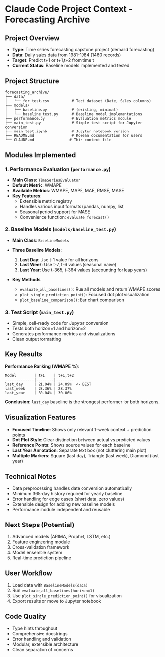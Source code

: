 # Claude Code Project Context - Forecasting Archive

## Project Overview
- **Type**: Time series forecasting capstone project (demand forecasting)
- **Data**: Daily sales data from 1981-1984 (1460 records)
- **Target**: Predict t+1 or t+1,t+2 from time t
- **Current Status**: Baseline models implemented and tested

## Project Structure
```
forecasting_archive/
├── data/
│   └── for_test.csv          # Test dataset (Date, Sales columns)
├── models/
│   ├── baseline.py           # (existing, minimal)
│   └── baseline_test.py      # Baseline model implementations
├── performance.py            # Evaluation metrics module
├── main_test.py              # Simple test script for Jupyter conversion
├── main_test.ipynb           # Jupyter notebook version
├── README.md                 # Korean documentation for users
└── CLAUDE.md                # This context file
```

## Modules Implemented

### 1. Performance Evaluation (`performance.py`)
- **Main Class**: `TimeSeriesEvaluator`
- **Default Metric**: WMAPE
- **Available Metrics**: WMAPE, MAPE, MAE, RMSE, MASE
- **Key Features**:
  - Extensible metric registry
  - Handles various input formats (pandas, numpy, list)
  - Seasonal period support for MASE
  - Convenience function: `evaluate_forecast()`

### 2. Baseline Models (`models/baseline_test.py`)
- **Main Class**: `BaselineModels`
- **Three Baseline Models**:
  1. **Last Day**: Use t-1 value for all horizons
  2. **Last Week**: Use t-7, t-6 values (seasonal naive)
  3. **Last Year**: Use t-365, t-364 values (accounting for leap years)

- **Key Methods**:
  - `evaluate_all_baselines()`: Run all models and return WMAPE scores
  - `plot_single_prediction_point()`: Focused dot plot visualization
  - `plot_baseline_comparison()`: Bar chart comparison

### 3. Test Script (`main_test.py`)
- Simple, cell-ready code for Jupyter conversion
- Tests both horizon=1 and horizon=2
- Generates performance metrics and visualizations
- Clean output formatting

## Key Results
**Performance Ranking (WMAPE %)**:
```
Model        | t+1    | t+1,t+2
-------------|--------|--------
last_day     | 21.04% | 24.09%  <- BEST
last_week    | 28.36% | 28.37%
last_year    | 30.04% | 30.06%
```

**Conclusion**: `last_day` baseline is the strongest performer for both horizons.

## Visualization Features
- **Focused Timeline**: Shows only relevant 1-week context + prediction points
- **Dot Plot Style**: Clear distinction between actual vs predicted values
- **Reference Points**: Shows source values for each baseline
- **Last Year Annotation**: Separate text box (not cluttering main plot)
- **Multiple Markers**: Square (last day), Triangle (last week), Diamond (last year)

## Technical Notes
- Data preprocessing handles date conversion automatically
- Minimum 365-day history required for yearly baseline
- Error handling for edge cases (short data, zero values)
- Extensible design for adding new baseline models
- Performance module independent and reusable

## Next Steps (Potential)
1. Advanced models (ARIMA, Prophet, LSTM, etc.)
2. Feature engineering module
3. Cross-validation framework
4. Model ensemble system
5. Real-time prediction pipeline

## User Workflow
1. Load data with `BaselineModels(data)`
2. Run `evaluate_all_baselines(horizon=1)` 
3. Use `plot_single_prediction_point()` for visualization
4. Export results or move to Jupyter notebook

## Code Quality
- Type hints throughout
- Comprehensive docstrings
- Error handling and validation
- Modular, extensible architecture
- Clean separation of concerns
